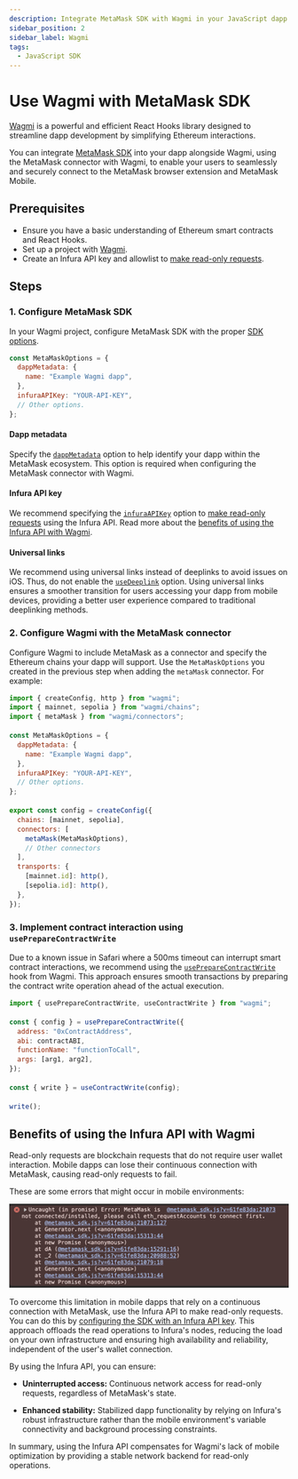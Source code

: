```yaml
---
description: Integrate MetaMask SDK with Wagmi in your JavaScript dapp.
sidebar_position: 2
sidebar_label: Wagmi
tags:
  - JavaScript SDK
---
```


# Use Wagmi with MetaMask SDK

[Wagmi](https://wagmi.sh/) is a powerful and efficient React Hooks library designed to streamline
dapp development by simplifying Ethereum interactions.

You can integrate [MetaMask SDK](../../../concepts/sdk/index.md) into your dapp alongside Wagmi,
using the MetaMask connector with Wagmi, to enable your users to seamlessly and securely connect to
the MetaMask browser extension and MetaMask Mobile.

## Prerequisites

- Ensure you have a basic understanding of Ethereum smart contracts and React Hooks.
- Set up a project with [Wagmi](https://wagmi.sh/react/getting-started).
- Create an Infura API key and allowlist to [make read-only requests](../javascript/make-read-only-requests.md).

## Steps

### 1. Configure MetaMask SDK

In your Wagmi project, configure MetaMask SDK with the proper [SDK options](../../../reference/sdk-js-options.md).

```javascript
const MetaMaskOptions = {
  dappMetadata: {
    name: "Example Wagmi dapp",
  },
  infuraAPIKey: "YOUR-API-KEY",
  // Other options.
};
```

#### Dapp metadata

Specify the [`dappMetadata`](../../../reference/sdk-js-options.md#dappmetadata) option to help
identify your dapp within the MetaMask ecosystem.
This option is required when configuring the MetaMask connector with Wagmi.

#### Infura API key

We recommend specifying the [`infuraAPIKey`](../../../reference/sdk-js-options.md#infuraapikey)
option to [make read-only requests](../javascript/make-read-only-requests.md) using the Infura API.
Read more about the [benefits of using the Infura API with Wagmi](#benefits-of-using-the-infura-api-with-wagmi).

#### Universal links

We recommend using universal links instead of deeplinks to avoid issues on iOS.
Thus, do not enable the [`useDeeplink`](../../../reference/sdk-js-options.md#usedeeplink) option.
Using universal links ensures a smoother transition for users accessing your dapp from mobile
devices, providing a better user experience compared to traditional deeplinking methods.

### 2. Configure Wagmi with the MetaMask connector

Configure Wagmi to include MetaMask as a connector and specify the Ethereum chains your dapp will support.
Use the `MetaMaskOptions` you created in the previous step when adding the `metaMask` connector.
For example:

```javascript
import { createConfig, http } from "wagmi";
import { mainnet, sepolia } from "wagmi/chains";
import { metaMask } from "wagmi/connectors";

const MetaMaskOptions = {
  dappMetadata: {
    name: "Example Wagmi dapp",
  },
  infuraAPIKey: "YOUR-API-KEY",
  // Other options.
};

export const config = createConfig({
  chains: [mainnet, sepolia],
  connectors: [
    metaMask(MetaMaskOptions),
    // Other connectors
  ],
  transports: {
    [mainnet.id]: http(),
    [sepolia.id]: http(),
  },
});
```

### 3. Implement contract interaction using `usePrepareContractWrite`

Due to a known issue in Safari where a 500ms timeout can interrupt smart contract interactions, we
recommend using the [`usePrepareContractWrite`](https://1.x.wagmi.sh/react/prepare-hooks/usePrepareContractWrite)
hook from Wagmi.
This approach ensures smooth transactions by preparing the contract write operation ahead of the
actual execution.

```javascript
import { usePrepareContractWrite, useContractWrite } from "wagmi";

const { config } = usePrepareContractWrite({
  address: "0xContractAddress",
  abi: contractABI,
  functionName: "functionToCall",
  args: [arg1, arg2],
});

const { write } = useContractWrite(config);

write();
```

## Benefits of using the Infura API with Wagmi

Read-only requests are blockchain requests that do not require user wallet interaction.
Mobile dapps can lose their continuous connection with MetaMask, causing read-only requests to fail.

These are some errors that might occur in mobile environments:

![Wagmi errors](../../../assets/wagmi-errors.png)

To overcome this limitation in mobile dapps that rely on a continuous connection with MetaMask,
use the Infura API to make read-only requests.
You can do this by [configuring the SDK with an Infura API key](#2-configure-the-sdk).
This approach offloads the read operations to Infura's nodes, reducing the load on your own
infrastructure and ensuring high availability and reliability, independent of the user's wallet connection.

By using the Infura API, you can ensure:

- **Uninterrupted access:** Continuous network access for read-only requests, regardless of MetaMask's state.

- **Enhanced stability:** Stabilized dapp functionality by relying on Infura's robust infrastructure
  rather than the mobile environment's variable connectivity and background processing constraints.

In summary, using the Infura API compensates for Wagmi's lack of mobile optimization by providing a
stable network backend for read-only operations.
